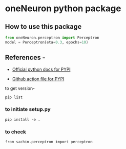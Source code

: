 # oneNeuron python package

## How to use this package
```python
from oneNeuron.perceptron import Perceptron
model = Perceptron(eta=0.3, epochs=10)
```

## References - 

* [Official python docs for PYPI](https://packaging.python.org/tutorials/packaging-projects/)

* [Github action file for PYPI](https://docs.github.com/en/actions/automating-builds-and-tests/building-and-testing-python#publishing-to-package-registries)


to get version-
````
pip list
````

### to initiate setup.py
````
pip install -e .
````

### to check

````
from sachin.perceptron import perceptron
````

